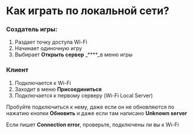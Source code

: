 # Как играть по локальной сети?

### Создатель игры:

1. Раздает точку доступа Wi-Fi
2. Начинает одиночную игру
3. Выбирает **Открыть сервер** _****_в меню игры

### Клиент

1. Подключается к Wi-Fi
2. Заходит в меню **Присоединиться**
3. Подключается к первому серверу \(Wi-Fi Local Server\)

Пробуйте подключиться к нему, даже если он не обновляются по нажатию кнопки **Обновить** и даже если там написано **Unknown server**

Если пишет **Connection error**, проверьте, подключены ли вы к Wi-Fi



